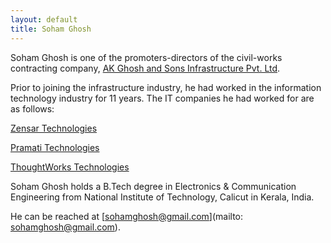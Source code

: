 ```yaml
---
layout: default
title: Soham Ghosh
---
```


Soham Ghosh is one of the promoters-directors of the civil-works contracting company, [AK Ghosh and Sons Infrastructure Pvt. Ltd](http://infra.akgsons.com). 

Prior to joining the infrastructure industry, he had worked in the information technology industry for 11 years. The IT companies he had worked for are as follows:

[Zensar Technologies](http://www.zensar.com)

[Pramati Technologies](https://www.pramati.com)

[ThoughtWorks Technologies](https://www.thoughtworks.com) 

Soham Ghosh holds a B.Tech degree in Electronics & Communication Engineering from National Institute of Technology, Calicut in Kerala, India.

He can be reached at [sohamghosh@gmail.com](mailto: sohamghosh@gmail.com).

